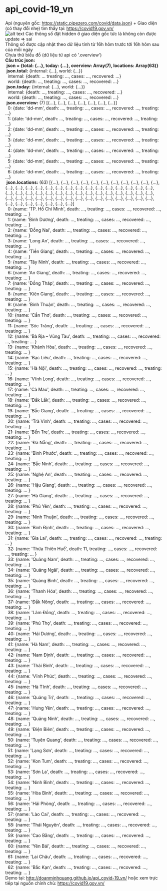 # api_covid-19_vn
Api (nguyên gốc: https://static.pipezero.com/covid/data.json) + Giao diện (có thay đổi nhẹ) tìm thấy tại: https://covid19.gov.vn/ <br>
![alt text](https://github.com/[doanminhquang]/[api_covid-19_vn]/blob/[main]/api.png?raw=true)
Các thông số đặt hidden ở giao diện gốc tức là không còn được update => sai<br>
Thông số được cập nhật theo dữ liệu tính từ 16h hôm trước tới 16h hôm sau của mỗi ngày<br>
Chưa thử biểu đồ (dữ liệu từ api có '.overview') <br>
<b>Cấu trúc json:</b><br>
&nbsp;<b>json = {total: {…}, today: {…}, overview: Array(7), locations: Array(63)}</b><br>
&nbsp;<b>json.total:</b> {internal: {…}, world: {…}} <br>
&nbsp;&nbsp;internal: {death: … treating: …, cases: …, recovered: …} <br>
&nbsp;&nbsp;world: {death: …, treating: …, cases: …, recovered: …} <br>
&nbsp;<b>json.today:</b> {internal: {…}, world: {…}} <br>
&nbsp;&nbsp;internal: {death: …, treating: …, cases: …, recovered: …} <br>
&nbsp;&nbsp;world: {death: …, treating: …, cases: …, recovered: …} <br>
&nbsp;<b>json.overview:</b> (7) [{…}, {…}, {…}, {…}, {…}, {…}, {…}] <br>
&nbsp;&nbsp;0: {date: 'dd-mm', death: …, treating: …, cases: …, recovered: …, treating: …} <br>
&nbsp;&nbsp;1: {date: 'dd-mm', death: …, treating: …, cases: …, recovered: …, treating: …} <br>
&nbsp;&nbsp;2: {date: 'dd-mm', death: …, treating: …, cases: …, recovered: …, treating: …} <br>
&nbsp;&nbsp;3: {date: 'dd-mm', death: …, treating: …, cases: …, recovered: …, treating: …} <br>
&nbsp;&nbsp;4: {date: 'dd-mm', death: …, treating: …, cases: …, recovered: …, treating: …} <br>
&nbsp;&nbsp;5: {date: 'dd-mm', death: …, treating: …, cases: …, recovered: …, treating: …} <br>
&nbsp;&nbsp;6: {date: 'dd-mm', death: …, treating: …, cases: …, recovered: …, treating: …} <br>
&nbsp;<b>json.locations:</b> (63) [{…}, {…}, {…}, {…}, {…}, {…}, {…}, {…}, {…}, {…}, {…}, {…}, {…}, {…}, {…}, {…}, {…}, {…}, {…}, {…}, {…}, {…}, {…}, {…}, {…}, {…}, {…}, {…}, {…}, {…}, {…}, {…}, {…}, {…}, {…}, {…}, {…}, {…}, {…}, {…}, {…}, {…}, {…}, {…}, {…}, {…}, {…}, {…}, {…}, {…}, {…}, {…}, {…}, {…}, {…}, {…}, {…}, {…}, {…}, {…}, {…}, {…}, {…}] <br>
&nbsp;&nbsp;0: {name: 'TP. Hồ Chí Minh', death: …, treating: …, cases: …, recovered: …, treating: … } <br>
&nbsp;&nbsp;1: {name: 'Bình Dương', death: …, treating: …, cases: …, recovered: …, treating: … } <br>
&nbsp;&nbsp;2: {name: 'Đồng Nai', death:  …, treating: …, cases: …, recovered: …, treating: … } <br>
&nbsp;&nbsp;3: {name: 'Long An', death:  …, treating: …, cases: …, recovered: …, treating: … } <br>
&nbsp;&nbsp;4: {name: 'Tiền Giang', death:  …, treating: …, cases: …, recovered: …, treating: … } <br>
&nbsp;&nbsp;5: {name: 'Tây Ninh', death:  …, treating: …, cases: …, recovered: …, treating: … } <br>
&nbsp;&nbsp;6: {name: 'An Giang', death:  …, treating: …, cases: …, recovered: …, treating: … } <br>
&nbsp;&nbsp;7: {name: 'Đồng Tháp', death:  …, treating: …, cases: …, recovered: …, treating: … } <br>
&nbsp;&nbsp;8: {name: 'Kiên Giang', death:  …, treating: …, cases: …, recovered: …, treating: … } <br>
&nbsp;&nbsp;9: {name: 'Bình Thuận', death:  …, treating: …, cases: …, recovered: …, treating: … } <br>
&nbsp;&nbsp;10: {name: 'Cần Thơ', death:  …, treating: …, cases: …, recovered: …, treating: … } <br>
&nbsp;&nbsp;11: {name: 'Sóc Trăng', death:  …, treating: …, cases: …, recovered: …, treating: … } <br>
&nbsp;&nbsp;12: {name: 'Bà Rịa – Vũng Tàu', death:  …, treating: …, cases: …, recovered: …, treating: … } <br>
&nbsp;&nbsp;13: {name: 'Khánh Hòa', death:  …, treating: …, cases: …, recovered: …, treating: … } <br>
&nbsp;&nbsp;14: {name: 'Bạc Liêu', death:  …, treating: …, cases: …, recovered: …, treating: … } <br>
&nbsp;&nbsp;15: {name: 'Hà Nội', death:  …, treating: …, cases: …, recovered: …, treating: … } <br>
&nbsp;&nbsp;16: {name: 'Vĩnh Long', death:  …, treating: …, cases: …, recovered: …, treating: … } <br>
&nbsp;&nbsp;17: {name: 'Cà Mau', death:  …, treating: …, cases: …, recovered: …, treating: … } <br>
&nbsp;&nbsp;18: {name: 'Đắk Lắk', death:  …, treating: …, cases: …, recovered: …, treating: … } <br>
&nbsp;&nbsp;19: {name: 'Bắc Giang', death:  …, treating: …, cases: …, recovered: …, treating: … } <br>
&nbsp;&nbsp;20: {name: 'Trà Vinh', death:  …, treating: …, cases: …, recovered: …, treating: … } <br>
&nbsp;&nbsp;21: {name: 'Bến Tre', death:  …, treating: …, cases: …, recovered: …, treating: … } <br>
&nbsp;&nbsp;22: {name: 'Đà Nẵng', death:  …, treating: …, cases: …, recovered: …, treating: … } <br>
&nbsp;&nbsp;23: {name: 'Bình Phước', death:  …, treating: …, cases: …, recovered: …, treating: … } <br>
&nbsp;&nbsp;24: {name: 'Bắc Ninh', death:  …, treating: …, cases: …, recovered: …, treating: … } <br>
&nbsp;&nbsp;25: {name: 'Nghệ An', death:  …, treating: …, cases: …, recovered: …, treating: … } <br>
&nbsp;&nbsp;26: {name: 'Hậu Giang', death:  …, treating: …, cases: …, recovered: …, treating: … } <br>
&nbsp;&nbsp;27: {name: 'Hà Giang', death:  …, treating: …, cases: …, recovered: …, treating: … } <br>
&nbsp;&nbsp;28: {name: 'Phú Yên', death:  …, treating: …, cases: …, recovered: …, treating: … } <br>
&nbsp;&nbsp;29: {name: 'Ninh Thuận', death:  …, treating: …, cases: …, recovered: …, treating: … } <br>
&nbsp;&nbsp;30: {name: 'Bình Định', death:  …, treating: …, cases: …, recovered: …, treating: … } <br>
&nbsp;&nbsp;31: {name: 'Gia Lai', death:  …, treating: …, cases: …, recovered: …, treating: … } <br>
&nbsp;&nbsp;32: {name: 'Thừa Thiên Huế', death: 11, treating: …, cases: …, recovered: …, treating: … } <br>
&nbsp;&nbsp;33: {name: 'Quảng Nam', death:  …, treating: …, cases: …, recovered: …, treating: … } <br>
&nbsp;&nbsp;34: {name: 'Quảng Ngãi', death:  …, treating: …, cases: …, recovered: …, treating: … } <br>
&nbsp;&nbsp;35: {name: 'Quảng Bình', death:  …, treating: …, cases: …, recovered: …, treating: … } <br>
&nbsp;&nbsp;36: {name: 'Thanh Hóa', death:  …, treating: …, cases: …, recovered: …, treating: … } <br>
&nbsp;&nbsp;37: {name: 'Đắk Nông', death:  …, treating: …, cases: …, recovered: …, treating: … } <br>
&nbsp;&nbsp;38: {name: 'Lâm Đồng', death:  …, treating: …, cases: …, recovered: …, treating: … } <br>
&nbsp;&nbsp;39: {name: 'Phú Thọ', death:  …, treating: …, cases: …, recovered: …, treating: … } <br>
&nbsp;&nbsp;40: {name: 'Hải Dương', death:  …, treating: …, cases: …, recovered: …, treating: … } <br>
&nbsp;&nbsp;41: {name: 'Hà Nam', death:  …, treating: …, cases: …, recovered: …, treating: … } <br>
&nbsp;&nbsp;42: {name: 'Nam Định', death:  …, treating: …, cases: …, recovered: …, treating: … } <br>
&nbsp;&nbsp;43: {name: 'Thái Bình', death:  …, treating: …, cases: …, recovered: …, treating: … } <br>
&nbsp;&nbsp;44: {name: 'Vĩnh Phúc', death:  …, treating: …, cases: …, recovered: …, treating: … } <br>
&nbsp;&nbsp;45: {name: 'Hà Tĩnh', death:  …, treating: …, cases: …, recovered: …, treating: … } <br>
&nbsp;&nbsp;46: {name: 'Quảng Trị', death:  …, treating: …, cases: …, recovered: …, treating: … } <br>
&nbsp;&nbsp;47: {name: 'Hưng Yên', death:  …, treating: …, cases: …, recovered: …, treating: … } <br>
&nbsp;&nbsp;48: {name: 'Quảng Ninh', death:  …, treating: …, cases: …, recovered: …, treating: … } <br>
&nbsp;&nbsp;49: {name: 'Điện Biên', death:  …, treating: …, cases: …, recovered: …, treating: … } <br>
&nbsp;&nbsp;50: {name: 'Tuyên Quang', death: …, treating: …, cases: …, recovered: …, treating: … } <br>
&nbsp;&nbsp;51: {name: 'Lạng Sơn', death:  …, treating: …, cases: …, recovered: …, treating: … } <br>
&nbsp;&nbsp;52: {name: 'Kon Tum', death:  …, treating: …, cases: …, recovered: …, treating: … } <br>
&nbsp;&nbsp;53: {name: 'Sơn La', death:  …, treating: …, cases: …, recovered: …, treating: … } <br>
&nbsp;&nbsp;54: {name: 'Ninh Bình', death: …, treating: …, cases: …, recovered: …, treating: … } <br>
&nbsp;&nbsp;55: {name: 'Hòa Bình', death: …, treating: …, cases: …, recovered: …, treating: … } <br>
&nbsp;&nbsp;56: {name: 'Hải Phòng', death: …, treating: …, cases: …, recovered: …, treating: … } <br>
&nbsp;&nbsp;57: {name: 'Lào Cai', death: …, treating: …, cases: …, recovered: …, treating: … } <br>
&nbsp;&nbsp;58: {name: 'Thái Nguyên', death: …, treating: …, cases: …, recovered: …, treating: … } <br>
&nbsp;&nbsp;59: {name: 'Cao Bằng', death: …, treating: …, cases: …, recovered: …, treating: … } <br>
&nbsp;&nbsp;60: {name: 'Yên Bái', death: …, treating: …, cases: …, recovered: …, treating: … } <br>
&nbsp;&nbsp;61: {name: 'Lai Châu', death: …, treating: …, cases: …, recovered: …, treating: … } <br>
&nbsp;&nbsp;62: {name: 'Bắc Kạn', death: …, treating: …, cases: …, recovered: …, treating: … } <br>
Demo tại: http://doanminhquang.github.io/api_covid-19_vn/ hoặc xem trực tiếp tại nguồn chính chủ: https://covid19.gov.vn/

